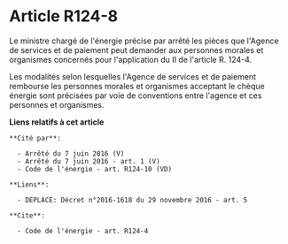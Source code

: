 # Article R124-8

Le ministre chargé de l'énergie précise par arrêté les pièces que l'Agence de services et de paiement peut demander aux
personnes morales et organismes concernés pour l'application du II de l'article R. 124-4. 

Les modalités selon lesquelles l'Agence de services et de paiement rembourse les personnes morales et organismes acceptant le
chèque énergie sont précisées par voie de conventions entre l'agence et ces personnes et organismes.

**Liens relatifs à cet article**

	**Cité par**:

	  - Arrêté du 7 juin 2016 (V)
	  - Arrêté du 7 juin 2016 - art. 1 (V)
	  - Code de l'énergie - art. R124-10 (VD)

	**Liens**:

	  - DEPLACE: Décret n°2016-1618 du 29 novembre 2016 - art. 5

	**Cite**:

	  - Code de l'énergie - art. R124-4
